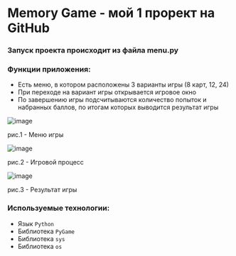 # Memory Game - мой 1 прорект на GitHub
### Запуск проекта происходит из файла menu.py

### Функции приложения:
  * Есть меню, в котором расположены 3 варианты игры (8 карт, 12, 24)
  * При переходе на вариант игры открывается игровое окно
  * По завершению игры подсчитываются количество попыток и набранных баллов, по итогам которых выводится результат игры
 
 
  
 
 

![image](https://github.com/Re-Date/Memory-Game/assets/155072151/891446d3-412f-4339-8974-e6118fcca29d)

рис.1 - Меню игры


![image](https://github.com/Re-Date/Memory-Game/assets/155072151/64caad5d-386f-46c1-8c42-184d7fc9101d)

рис.2 - Игровой процесс


![image](https://github.com/Re-Date/Memory-Game/assets/155072151/49fc6020-f8e9-4532-a647-6887a95c9299)

рис.3 - Результат игры


### Используемые технологии:
  * Язык `Python`
  * Библиотека `PyGame`
  * Библиотека `sys`
  * Библиотека `os`
